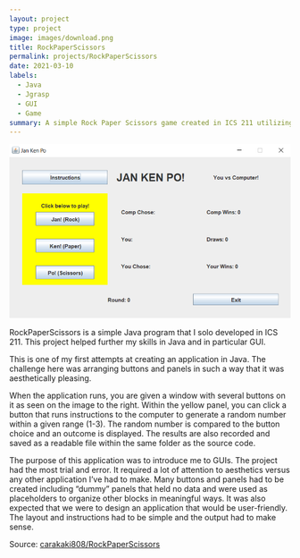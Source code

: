 ```yaml
---
layout: project
type: project
image: images/download.png
title: RockPaperScissors
permalink: projects/RockPaperScissors
date: 2021-03-10
labels:
  - Java
  - Jgrasp
  - GUI
  - Game
summary: A simple Rock Paper Scissors game created in ICS 211 utilizing a GUI.
---
```


<img class="ui medium right floated rounded image" src="../images/JanKenPo.png">

RockPaperScissors is a simple Java program that I solo developed in ICS 211. This project helped further my skills in Java and in particular GUI.

This is one of my first attempts at creating an application in Java. The challenge here was arranging buttons and panels in such a way that it was aesthetically pleasing.

When the application runs, you are given a window with several buttons on it as seen on the image to the right. Within the yellow panel, you can click a button that runs instructions to the computer to generate a random number within a given range (1-3). The random number is compared to the button choice and an outcome is displayed. The results are also recorded and saved as a readable file within the same folder as the source code.

The purpose of this application was to introduce me to GUIs. The project had the most trial and error. It required a lot of attention to aesthetics versus any other application I’ve had to make. Many buttons and panels had to be created including “dummy” panels that held no data and were used as placeholders to organize other blocks in meaningful ways. It was also expected that we were to design an application that would be user-friendly. The layout and instructions had to be simple and the output had to make sense.

Source: <a href="https://github.com/carakaki808/RockPaperScissors"><i class="large github icon "></i>carakaki808/RockPaperScissors</a>
